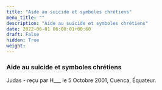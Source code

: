 ```yaml
---
title: "Aide au suicide et symboles chrétiens"
menu_title: ""
description: "Aide au suicide et symboles chrétiens"
date: 2022-06-01 06:00:01+00:60
draft: False
hidden: True
weight:
---
```

### Aide au suicide et symboles chrétiens

Judas - reçu par H___  le 5 Octobre 2001, Cuenca, Équateur.



